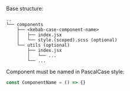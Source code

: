 Base structure:
```
..
└── components
    ├── <kebab-case-component-name>
    │   ├── index.jsx
    │   └── style.(scoped).scss (optional)
    └── utils (optional)
        ├── index.jsx
        │   └── ...
        └── ...
```

Component must be named in PascalCase style:
```typescript jsx
const ComponentName = () => {}
```
